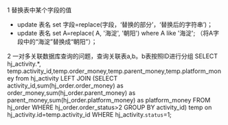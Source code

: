 1 替换表中某个字段的值

- update 表名 set 字段=replace(字段，‘替换的部分’，‘替换后的字符串’)；
- update 表名 set A=replace( A, '海淀', '朝阳') where A like '海淀';  （将A字段中的“海淀”替换成“朝阳”）；

2 一对多关联数据库查询的问题，查询关联表a,b。b表按照ID进行分组
SELECT hj_activity.*, temp.activity_id,temp.order_money,temp.parent_money,temp.platform_money from hj_activity LEFT JOIN 
(SELECT activity_id,sum(hj_order.order_money) as order_money,sum(hj_order.parent_money) as parent_money,sum(hj_order.platform_money) 
as platform_money FROM hj_order WHERE hj_order.order_status>2 GROUP BY activity_id) temp on hj_activity.id=temp.activity_id 
WHERE hj_activity.`status`=1;
